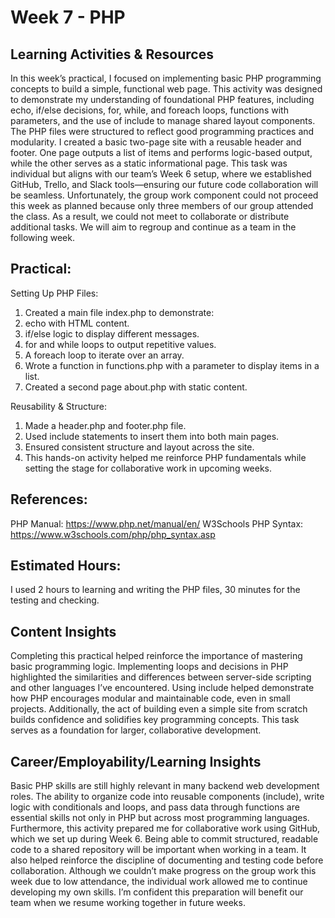 # Week 7 - PHP

## Learning Activities & Resources 

In this week’s practical, I focused on implementing basic PHP programming concepts to build a simple, functional web page. This activity was designed to demonstrate my understanding of foundational PHP features, including echo, if/else decisions, for, while, and foreach loops, functions with parameters, and the use of include to manage shared layout components.
The PHP files were structured to reflect good programming practices and modularity. I created a basic two-page site with a reusable header and footer. One page outputs a list of items and performs logic-based output, while the other serves as a static informational page. This task was individual but aligns with our team’s Week 6 setup, where we established GitHub, Trello, and Slack tools—ensuring our future code collaboration will be seamless.
Unfortunately, the group work component could not proceed this week as planned because only three members of our group attended the class. As a result, we could not meet to collaborate or distribute additional tasks. We will aim to regroup and continue as a team in the following week.

## Practical:

Setting Up PHP Files:

1. Created a main file index.php to demonstrate:
2. echo with HTML content.
3. if/else logic to display different messages.
4. for and while loops to output repetitive values.
5. A foreach loop to iterate over an array.
6. Wrote a function in functions.php with a parameter to display items in a list.
7. Created a second page about.php with static content.

Reusability & Structure:

1. Made a header.php and footer.php file.
2. Used include statements to insert them into both main pages.
3. Ensured consistent structure and layout across the site.
4. This hands-on activity helped me reinforce PHP fundamentals while setting the stage for collaborative work in upcoming weeks.

## References:

PHP Manual: https://www.php.net/manual/en/
W3Schools PHP Syntax: https://www.w3schools.com/php/php_syntax.asp

## Estimated Hours:

I used 2 hours to learning and writing the PHP files, 30 minutes for the testing and checking.

## Content Insights 

Completing this practical helped reinforce the importance of mastering basic programming logic. Implementing loops and decisions in PHP highlighted the similarities and differences between server-side scripting and other languages I’ve encountered. Using include helped demonstrate how PHP encourages modular and maintainable code, even in small projects. Additionally, the act of building even a simple site from scratch builds confidence and solidifies key programming concepts. This task serves as a foundation for larger, collaborative development.

## Career/Employability/Learning Insights

Basic PHP skills are still highly relevant in many backend web development roles. The ability to organize code into reusable components (include), write logic with conditionals and loops, and pass data through functions are essential skills not only in PHP but across most programming languages.
Furthermore, this activity prepared me for collaborative work using GitHub, which we set up during Week 6. Being able to commit structured, readable code to a shared repository will be important when working in a team. It also helped reinforce the discipline of documenting and testing code before collaboration. Although we couldn’t make progress on the group work this week due to low attendance, the individual work allowed me to continue developing my own skills. I’m confident this preparation will benefit our team when we resume working together in future weeks.
